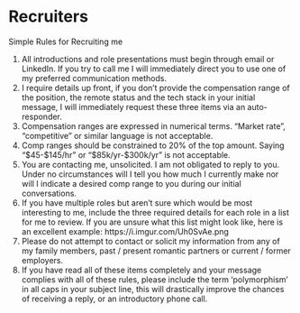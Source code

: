 # Recruiters

Simple Rules for Recruiting me
<ol>
<li>All introductions and role presentations must begin through email or LinkedIn.  If you try to call me I will immediately direct you to use one of my preferred communication methods.</li>
<li>I require details up front, if you don’t provide the compensation range of the position, the remote status and the tech stack in your initial message, I will immediately request these three items via an auto-responder.</li>
<li>Compensation ranges are expressed in numerical terms. “Market rate”, “competitive” or similar language is not acceptable.</li>
<li>Comp ranges should be constrained to 20% of the top amount. Saying “$45-$145/hr” or “$85k/yr-$300k/yr” is not acceptable.</li>
<li>You are contacting me, unsolicited. I am not obligated to reply to you.  Under no circumstances will I tell you how much I currently make nor will I indicate a desired comp range to you during our initial conversations.</li>
<li>If you have multiple roles but aren’t sure which would be most interesting to me, include the three required details for each role in a list for me to review.  If you are unsure what this list might look like, here is an excellent example: https://i.imgur.com/Uh0SvAe.png</li>
<li>Please do not attempt to contact or solicit my information from any of my family members, past / present romantic partners or current / former employers.</li>
<li>If you have read all of these items completely and your message complies with all of these rules, please include the term ‘polymorphism’ in all caps in your subject line, this will drastically improve the chances of receiving a reply, or an introductory phone call.</li>
</ol>
